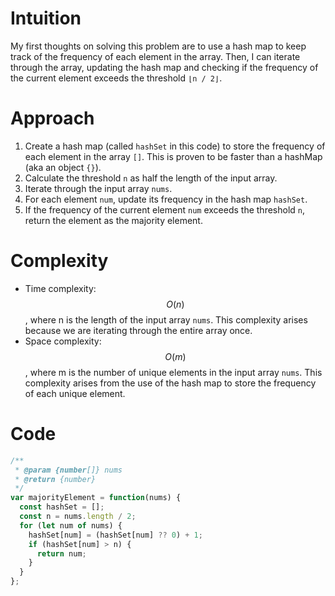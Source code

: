 # Intuition
My first thoughts on solving this problem are to use a hash map to keep track of the frequency of each element in the array. Then, I can iterate through the array, updating the hash map and checking if the frequency of the current element exceeds the threshold `⌊n / 2⌋`.

# Approach
1.  Create a hash map (called `hashSet` in this code) to store the frequency of each element in the array `[]`. This is proven to be faster than a hashMap (aka an object `{}`).
2.  Calculate the threshold `n` as half the length of the input array.
3.  Iterate through the input array `nums`.
4.  For each element `num`, update its frequency in the hash map `hashSet`.
5.  If the frequency of the current element `num` exceeds the threshold `n`, return the element as the majority element.

# Complexity
- Time complexity: $$O(n)$$, where n is the length of the input array `nums`. This complexity arises because we are iterating through the entire array once.
- Space complexity: $$O(m)$$, where m is the number of unique elements in the input array `nums`. This complexity arises from the use of the hash map to store the frequency of each unique element.

# Code
```js
/**
 * @param {number[]} nums
 * @return {number}
 */
var majorityElement = function(nums) {
  const hashSet = [];
  const n = nums.length / 2;
  for (let num of nums) {
    hashSet[num] = (hashSet[num] ?? 0) + 1;
    if (hashSet[num] > n) {
      return num;
    }
  }
};
```